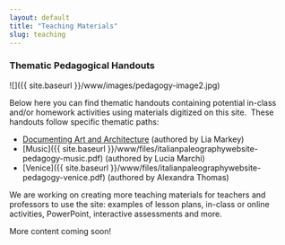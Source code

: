 ```yaml
---
layout: default
title: "Teaching Materials"
slug: teaching
---
```


### Thematic Pedagogical Handouts

![]({{ site.baseurl }}/www/images/pedagogy-image2.jpg)

Below here you can find thematic handouts containing potential in-class and/or homework activities using materials digitized on this site.  These handouts follow specific thematic paths:

* [Documenting Art and Architecture](https://italian-paleography.library.utoronto.ca/sites/default/files/italianpaleographywebsite-pedagogy-art_architecture_0.pdf) (authored by Lia Markey)
* [Music]({{ site.baseurl }}/www/files/italianpaleographywebsite-pedagogy-music.pdf) (authored by Lucia Marchi)
* [Venice]({{ site.baseurl }}/www/files/italianpaleographywebsite-pedagogy-venice.pdf) (authored by Alexandra Thomas)

We are working on creating more teaching materials for teachers and professors to use the site: examples of lesson plans, in-class or online activities, PowerPoint, interactive assessments and more.

More content coming soon!

